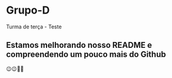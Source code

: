 # Grupo-D
Turma de terça - Teste

## Estamos melhorando nosso README e compreendendo um pouco mais do Github

😉😉👏👏
